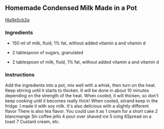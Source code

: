## Homemade Condensed Milk Made in a Pot

[f4a9e5cb2a](https://cookpad.com/us/recipes/148252-homemade-condensed-milk-made-in-a-pot)

### Ingredients

 - 150 ml of milk, fluid, 1% fat, without added vitamin a and vitamin d

 - 2 tablespoon of sugars, granulated

 - 2 tablespoon of milk, fluid, 1% fat, without added vitamin a and vitamin d

### Instructions

Add the ingredients into a pot, mix well with a whisk, then turn on the heat. Keep stirring until it starts to thicken. It will be done in about 10 minutes depending on the strength of the heat. When cooled, it will thicken, so don't keep cooking until it becomes really thick! When cooled, stirand keep in the fridge. I made it with soy milk. It's also delicious with a slightly different flavor There is also tea flavor. You could use it as 1 cream for a short cake 2 blancmange 3in coffee jello 4 pour over shaved ice 5 icing 6Spread on a toast 7 Custard cream, etc.